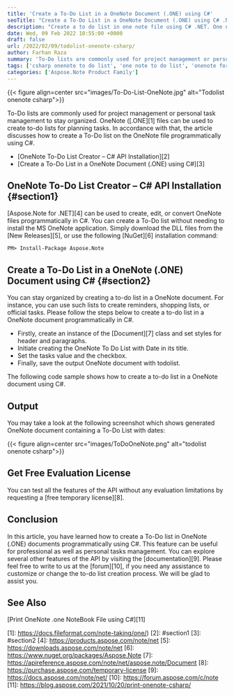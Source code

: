 ```yaml
---
title: 'Create a To-Do List in a OneNote Document (.ONE) using C#'
seoTitle: "Create a To-Do List in a OneNote Document (.ONE) using C# .NET"
description: "Create a to do list in one note file using C# .NET. One note to do list, use todoist onenote for reminders with dates to stay organized."
date: Wed, 09 Feb 2022 10:55:00 +0000
draft: false
url: /2022/02/09/todolist-onenote-csharp/
author: Farhan Raza
summary: 'To-Do lists are commonly used for project management or personal task management to stay organized. OneNote (.ONE) files can be used to create to-do lists for planning tasks. In accordance with that, the article discusses how to **create a To-Do list on the OneNote file programmatically using C#**.'
tags: ['csharp onenote to do list', 'one note to do list', 'onenote for programmers', 'onenote reminders', 'onenote to do list with dates', 'onenote todolist in csharp', 'using onenote for project management', 'using onenote to stay organized']
categories: ['Aspose.Note Product Family']
---
```




{{< figure align=center src="images/To-Do-List-OneNote.jpg" alt="Todolist onenote csharp">}}


To-Do lists are commonly used for project management or personal task management to stay organized. OneNote ([.ONE][1] files can be used to create to-do lists for planning tasks. In accordance with that, the article discusses how to create a To-Do list on the OneNote file programmatically using C#.

*   [OneNote To-Do List Creator – C# API Installation][2]
*   [Create a To-Do List in a OneNote Document (.ONE) using C#][3]

## OneNote To-Do List Creator – C# API Installation {#section1}

[Aspose.Note for .NET][4] can be used to create, edit, or convert OneNote files programmatically in C#. You can create a To-Do list without needing to install the MS OneNote application. Simply download the DLL files from the [New Releases][5], or use the following [NuGet][6] installation command:

```
PM> Install-Package Aspose.Note
```

## Create a To-Do List in a OneNote (.ONE) Document using C# {#section2}

You can stay organized by creating a to-do list in a OneNote document. For instance, you can use such lists to create reminders, shopping lists, or official tasks. Please follow the steps below to create a to-do list in a OneNote document programmatically in C#.

*   Firstly, create an instance of the [Document][7] class and set styles for header and paragraphs.
*   Initiate creating the OneNote To Do List with Date in its title.
*   Set the tasks value and the checkbox.
*   Finally, save the output OneNote document with todolist.

The following code sample shows how to create a to-do list in a OneNote document using C#.



## Output

You may take a look at the following screenshot which shows generated OneNote document containing a To-Do List with dates:



{{< figure align=center src="images/ToDoOneNote.png" alt="todolist onenote csharp">}}


## Get Free Evaluation License

You can test all the features of the API without any evaluation limitations by requesting a [free temporary license][8].

## Conclusion

In this article, you have learned how to create a To-Do list in OneNote (.ONE) documents programmatically using C#. This feature can be useful for professional as well as personal tasks management. You can explore several other features of the API by visiting the [documentation][9]. Please feel free to write to us at the [forum][10], if you need any assistance to customize or change the to-do list creation process. We will be glad to assist you.

## See Also

[Print OneNote .one NoteBook File using C#][11]




[1]: https://docs.fileformat.com/note-taking/one/)
[2]: #section1
[3]: #section2
[4]: https://products.aspose.com/note/net
[5]: https://downloads.aspose.com/note/net
[6]: https://www.nuget.org/packages/Aspose.Note
[7]: https://apireference.aspose.com/note/net/aspose.note/Document
[8]: https://purchase.aspose.com/temporary-license
[9]: https://docs.aspose.com/note/net/
[10]: https://forum.aspose.com/c/note
[11]: https://blog.aspose.com/2021/10/20/print-onenote-csharp/




